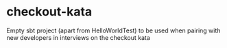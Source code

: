 checkout-kata
=============

Empty sbt project (apart from HelloWorldTest) to be used when pairing with new developers in interviews on the checkout kata
